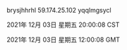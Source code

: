 brysjhhrhl 59.174.25.102 yqqlmgsycl

2021年 12月 03日 星期五 20:00:08 CST

2021年 12月 03日 星期五 12:00:08 GMT
